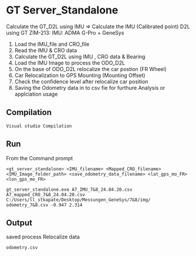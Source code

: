 # GT Server_Standalone
Calculate the GT_D2L using IMU => Calculate the IMU (Calibrated point) D2L using GT
ZIM-213: IMU: ADMA G-Pro + GeneSys

1. Load the IMU_file and CRO_file 
2. Read the IMU & CRO data
3. Calculate the GT_D2L using IMU , CRO data & Bearing
3. Load the IMU Image to process the ODO_D2L
4. On the base of ODO_D2L relocalize the car postion (FR Wheel)
5. Car Relocalization to GPS Mounting (Mounting Offset)
6. Check the confidence level after relocalize car position
7. Saving the Odometry data in to csv fie for furthure Analysis or applciation usage

## Compilation
```console
Visual studio Compilation
```

## Run
From the Command prompt
```console
<gt_server_standalone> <IMU_filename> <Mapped_CRO_filename> <IMU_Image_folder_path> <save_odometry_data_filename> <lat_gps_mo_FR> <lon_gps_mo_FR>

gt_server_standalone.exe A7_IMU_7&8_24.04.20.csv A7_mapped_CRO_7&8_24.04.20.csv C:/Users/ll_stkapate/Desktop/Messungen_GeneSys/7&8/img/ odometry_7&8.csv -0.947 2.314
```

## Output
saved process Relocalize data
```console
odometry.csv
``` 